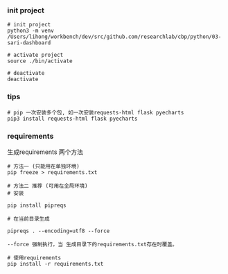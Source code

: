
### init project 

```shell
# init project
python3 -m venv /Users/lihong/workbench/dev/src/github.com/researchlab/cbp/python/03-sari-dashboard

# activate project 
source ./bin/activate

# deactivate
deactivate
```

### tips 

```shell
# pip 一次安装多个包, 如一次安装requests-html flask pyecharts
pip3 install requests-html flask pyecharts
```

### requirements 

生成requirements 两个方法

```shell
# 方法一 (只能用在单独环境)
pip freeze > requirements.txt

# 方法二 推荐 (可用在全局环境)
# 安装

pip install pipreqs

# 在当前目录生成

pipreqs . --encoding=utf8 --force

--force 强制执行，当 生成目录下的requirements.txt存在时覆盖。

# 使用requirements 
pip install -r requirements.txt
```




